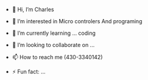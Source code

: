 - 👋 Hi, I’m Charles
- 👀 I’m interested in Micro controlers And programing
- 🌱 I’m currently learning ... coding
- 💞️ I’m looking to collaborate on ...
- 📫 How to reach me (430-3340142)
  
- ⚡ Fun fact: ...

<!---
Charles1987bd/Charles1987bd is a ✨ special ✨ repository because its `README.md` (this file) appears on your GitHub profile.
You can click the Preview link to take a look at your changes.
--->
